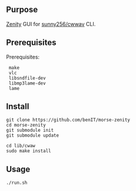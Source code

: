 ## Purpose

[Zenity](https://help.gnome.org/users/zenity/index.html) GUI for [sunny256/cwwav](https://github.com/sunny256/cwwav) CLI.

## Prerequisites

Prerequisites:

     make
     vlc
     libsndfile-dev
     libmp3lame-dev
     lame
     
## Install

    git clone https://github.com/benIT/morse-zenity
    cd morse-zenity
    git submodule init 
    git submodule update 
    
    cd lib/cwaw 
    sudo make install


## Usage

    ./run.sh